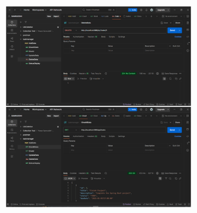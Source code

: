 ![img alt](https://github.com/SAM25S/FinalCap/blob/631dbbc31ef46612ecb14f0a53087301326f392a/DeleteDataPostman.PNG)
![img alt](https://github.com/SAM25S/FinalCap/blob/7c549e051f9d709032b98f3475febd9eb0cbe093/GiveAllDataPostman.PNG)

